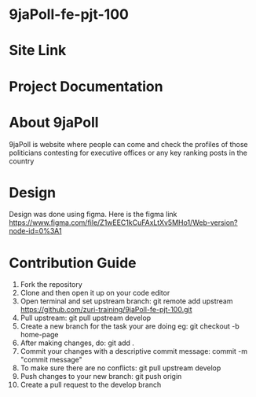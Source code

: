 # 9jaPoll-fe-pjt-100

# Site Link

# Project Documentation

# About 9jaPoll
9jaPoll is website where people can come and check the profiles of those politicians contesting for executive offices or any key ranking posts in the country

# Design
Design was done using figma. Here is the figma link
https://www.figma.com/file/Z1wEEC1kCuFAxLtXv5MHo1/Web-version?node-id=0%3A1

# Contribution Guide
1.	Fork the repository
2.	Clone and then open it up on your code editor
3.	Open terminal and set upstream branch: git remote add upstream https://github.com/zuri-training/9jaPoll-fe-pjt-100.git
4.	Pull upstream: git pull upstream develop
5.	Create a new branch for the task your are doing eg: git checkout -b home-page
6.	After making changes, do: git add .
7.	Commit your changes with a descriptive commit message: commit -m "commit message"
8.	To make sure there are no conflicts: git pull upstream develop
9.	Push changes to your new branch: git push origin <your-current-branch-name>
10.	Create a pull request to the develop branch
